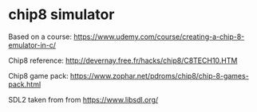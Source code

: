 # chip8 simulator

Based on a course: https://www.udemy.com/course/creating-a-chip-8-emulator-in-c/

Chip8 reference: http://devernay.free.fr/hacks/chip8/C8TECH10.HTM

Chip8 game pack: https://www.zophar.net/pdroms/chip8/chip-8-games-pack.html

SDL2 taken from from https://www.libsdl.org/